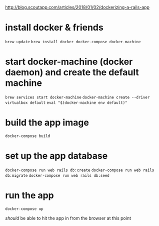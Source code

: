 http://blog.scoutapp.com/articles/2018/01/02/dockerizing-a-rails-app

# install docker & friends
`brew update`
`brew install docker docker-compose docker-machine`

# start docker-machine (docker daemon) and create the default machine
`brew services start docker-machine`
`docker-machine create --driver virtualbox default`
`eval "$(docker-machine env default)"`

# build the app image
`docker-compose build`

# set up the app database
`docker-compose run web rails db:create`
`docker-compose run web rails db:migrate`
`docker-compose run web rails db:seed`

# run the app
`docker-compose up`

*should* be able to hit the app in from the browser at this point
